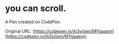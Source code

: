 # you can scroll.

A Pen created on CodePen.

Original URL: [https://codepen.io/jh3y/pen/MYgaaem](https://codepen.io/jh3y/pen/MYgaaem).

